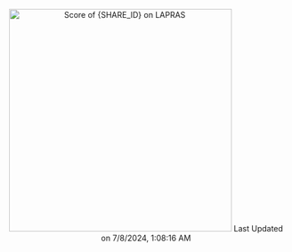 <!--START_SECTION:lapras-card-->
<p align="center"><a href="https://lapras.com/public/RD0FNXS" target="_blank" rel="noopener noreferrer"><img alt="Score of {SHARE_ID} on LAPRAS" src="https://lapras-card-generator.vercel.app/api/svg?e=2.82&b=3.36&i=2.42&b1=%23020e27&b2=%230e5593&i1=%2303102f&i2=%231688bf&l=en" width="400" ></a>  
Last Updated on 7/8/2024, 1:08:16 AM</p>
<!--END_SECTION:lapras-card-->
